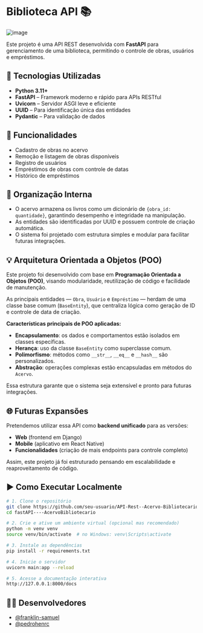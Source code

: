 # Biblioteca API 📚

![image](https://github.com/user-attachments/assets/b7b769d6-0e22-4049-88a8-856e637f66a3)

Este projeto é uma API REST desenvolvida com **FastAPI** para gerenciamento de uma biblioteca, permitindo o controle de obras, usuários e empréstimos.

## 🚀 Tecnologias Utilizadas

- **Python 3.11+**
- **FastAPI** – Framework moderno e rápido para APIs RESTful
- **Uvicorn** – Servidor ASGI leve e eficiente
- **UUID** – Para identificação única das entidades
- **Pydantic** – Para validação de dados

## 🧩 Funcionalidades

- Cadastro de obras no acervo
- Remoção e listagem de obras disponíveis
- Registro de usuários
- Empréstimos de obras com controle de datas
- Histórico de empréstimos

## 📌 Organização Interna

- O acervo armazena os livros como um dicionário de `{obra_id: quantidade}`, garantindo desempenho e integridade na manipulação.
- As entidades são identificadas por UUID e possuem controle de criação automática.
- O sistema foi projetado com estrutura simples e modular para facilitar futuras integrações.

## 💡 Arquitetura Orientada a Objetos (POO)

Este projeto foi desenvolvido com base em **Programação Orientada a Objetos (POO)**, visando modularidade, reutilização de código e facilidade de manutenção.

As principais entidades — `Obra`, `Usuário` e `Empréstimo` — herdam de uma classe base comum (`BaseEntity`), que centraliza lógica como geração de ID e controle de data de criação.

**Características principais de POO aplicadas:**

- **Encapsulamento**: os dados e comportamentos estão isolados em classes específicas.
- **Herança**: uso da classe `BaseEntity` como superclasse comum.
- **Polimorfismo**: métodos como `__str__`, `__eq__` e `__hash__` são personalizados.
- **Abstração**: operações complexas estão encapsuladas em métodos do `Acervo`.

Essa estrutura garante que o sistema seja extensível e pronto para futuras integrações.

## 🌐 Futuras Expansões

Pretendemos utilizar essa API como **backend unificado** para as versões:

- **Web** (frontend em Django)
- **Mobile** (aplicativo em React Native)
- **Funcionalidades** (criação de mais endpoints para controle completo)

Assim, este projeto já foi estruturado pensando em escalabilidade e reaproveitamento de código.

## ▶️ Como Executar Localmente

```bash
# 1. Clone o repositório
git clone https://github.com/seu-usuario/API-Rest--Acervo-Bibliotecario.git
cd fastAPI----AcervoBibliotecario

# 2. Crie e ative um ambiente virtual (opcional mas recomendado)
python -m venv venv
source venv/bin/activate  # no Windows: venv\Scripts\activate

# 3. Instale as dependências
pip install -r requirements.txt

# 4. Inicie o servidor
uvicorn main:app --reload

# 5. Acesse a documentação interativa
http://127.0.0.1:8000/docs
```

## 👨‍💻 Desenvolvedores

- [@franklin-samuel](https://github.com/franklin-samuel)
- [@pedrohenrc](https://github.com/pedrohenrc)

